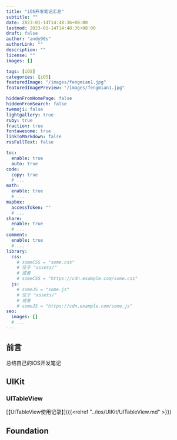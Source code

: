 ```yaml
---
title: "iOS开发笔记汇总"
subtitle: ""
date: 2023-01-14T14:48:36+08:00
lastmod: 2023-01-14T14:48:36+08:00
draft: false
author: "andy90s"
authorLink: ""
description: ""
license: ""
images: []

tags: [iOS]
categories: [iOS]
featuredImage: "/images/fengmian1.jpg"
featuredImagePreview: "/images/fengmian1.jpg"

hiddenFromHomePage: false
hiddenFromSearch: false
twemoji: false
lightgallery: true
ruby: true
fraction: true
fontawesome: true
linkToMarkdown: false
rssFullText: false

toc:
  enable: true
  auto: true
code:
  copy: true
  # ...
math:
  enable: true
  # ...
mapbox:
  accessToken: ""
  # ...
share:
  enable: true
  # ...
comment:
  enable: true
  # ...
library:
  css:
    # someCSS = "some.css"
    # 位于 "assets/"
    # 或者
    # someCSS = "https://cdn.example.com/some.css"
  js:
    # someJS = "some.js"
    # 位于 "assets/"
    # 或者
    # someJS = "https://cdn.example.com/some.js"
seo:
  images: []
  # ...
---
```

<!--more-->

## 前言
总结自己的iOS开发笔记
## UIKit
### UITableView

[【UITableView使用记录】]({{<relref "../ios/UIKit/UITableView.md" >}})

## Foundation
